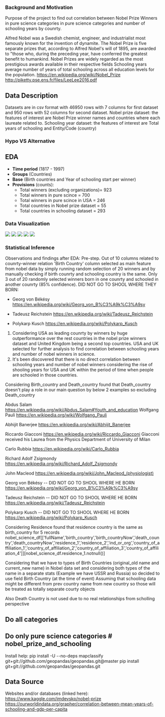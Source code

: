 ### Background and Motivation


Purpose of the project to find out correlation between Nobel Prize Winners in pure science categories in pure science categories and number of schooling years by counrty.

Alfred Nobel was a Swedish chemist, engineer, and industrialist most famously known for the invention of dynamite. 
The Nobel Prize is five separate prizes that, according to Alfred Nobel's will of 1895, are awarded to ”those who, during the preceding year, have conferred the greatest benefit to humankind.
Nobel Prizes are widely regarded as the most prestigious awards available in their respective fields
Schooling years average number of years of total schooling across all education levels for the population.
https://en.wikipedia.org/wiki/Nobel_Prize
http://piketty.pse.ens.fr/files/LeeLee2016.pdf



## Data Description
Datasets are in csv format with 46950 rows with 7 columns for first dataset and 950 rows with 52 columns for second dataset. 
Nobel prize dataset: the features of interest are Nobel Prize winner names and countries where each laureate related to. 
Schooling year dataset: the features of interest are Total years of schooling and Entity/Code (country)



### Hypo VS Alternative



## EDA
+ **Time period** (1817 - 1997)
+ **Groups** (Countries)
+ **Base** (Birth countries and Year of schooling start per winner)
+ **Provisions** (counts):
    + Total winners (excluding organizations)= 923
    + Total winners in pure scince = 700
    + Total winners in pure scince in USA = 246 
    + Total countries in Nobel prize dataset = 55
    + Total countries in schooling dataset = 293
    
    
### Data Visualization

<img src="Number of Nobel winners by country in pure science categories.png" >
<img src="Top 20 Countries with Nobel winners in pure science.png" >
<img src="Average age of Nobel winners in pure science.png" >
<img src="Correlation between schooling and winners USA.png" >
<img src="Correlation between schooling and winners UK.png" >



### Statistical Inference
Observations and findings after EDA:
Pre-step. Out of 10 columns related to counrty-winner relation 'Birth Country' column selected as main feature from nobel data by simply running random selection of 20 winners and by manually checking if birth counrty and schooling country is the same. Only 3 out of 20 randomly selected winners born in one counrty and schooled in another counrty (85% confidence).
DID NOT GO TO SHOOL WHERE THEY BORN:
- Georg von Békésy
https://en.wikipedia.org/wiki/Georg_von_B%C3%A9k%C3%A9sy

- Tadeusz Reichstein
https://en.wikipedia.org/wiki/Tadeusz_Reichstein

- Polykarp Kusch
https://en.wikipedia.org/wiki/Polykarp_Kusch

1. Considering USA as leading counrty by winners by huge outperformance over the rest countries in the nobel prize winners dataset and United Kingdom being a second top countries. USA and UK selected for further analysis to find correlation between schooling years and number of nobel winners in science. 
2. It's been discovered that there is no direct correlation between schooling years and number of nobel winners considering the rise of shooling years for USA and UK within the period of time when people are schooled in those countries. 


Considering Birth_country and Death_country found that Death_country doesn't play a role in our main question  by below 2 examples 
so excluding Death_country

Abdus Salam
https://en.wikipedia.org/wiki/Abdus_Salam#Youth_and_education
Wolfgang Pauli
https://en.wikipedia.org/wiki/Wolfgang_Pauli

Abhijit Banerjee
https://en.wikipedia.org/wiki/Abhijit_Banerjee

Riccardo Giacconi
https://en.wikipedia.org/wiki/Riccardo_Giacconi
Giacconi received his Laurea from the Physics Department of University of Milan 

Carlo Rubbia
https://en.wikipedia.org/wiki/Carlo_Rubbia


Richard Adolf Zsigmondy
https://en.wikipedia.org/wiki/Richard_Adolf_Zsigmondy

John Macleod
https://en.wikipedia.org/wiki/John_Macleod_(physiologist)


Georg von Békésy -- DID NOT GO TO SHOOL WHERE HE BORN
https://en.wikipedia.org/wiki/Georg_von_B%C3%A9k%C3%A9sy

Tadeusz Reichstein -- DID NOT GO TO SHOOL WHERE HE BORN
https://en.wikipedia.org/wiki/Tadeusz_Reichstein

Polykarp Kusch -- DID NOT GO TO SHOOL WHERE HE BORN
https://en.wikipedia.org/wiki/Polykarp_Kusch

Considering Residence found that residence country is the same as birth_country for 5 records
nobel_science_df[['fullName','birth_country','birth_countryNow','death_country','death_countryNow','residence_1','residence_2','ind_or_org','country_of_affiliation_1','country_of_affiliation_2','country_of_affiliation_3','country_of_affiliation_4']][nobel_science_df.residence_1.notnull()]


Considering that we have to types of Birth Countries (original_old name and current_new name) in Nobel data set
and considering both types of the name in a separate stats (Example we have USSR and Russia) so decided to use field Birth Country (at the time of event)
Assuming that schooling data might be different from prev country name from new country so those will be treated as totally separate courty objects

Also Death Country is not used due to no real relationships from scholling perspective 


## Do all categories 



## Do only pure science categories # nobel_prize_and_schooling












Install help:
pip install -U --no-deps mapclassify git+git://github.com/geopandas/geopandas.git@master
pip install git+git://github.com/geopandas/geopandas.git






## Data Source 
Websites and/or databases (linked here): 
https://www.kaggle.com/imdevskp/nobel-prize
https://ourworldindata.org/grapher/correlation-between-mean-years-of-schooling-and-gdp-per-capita
